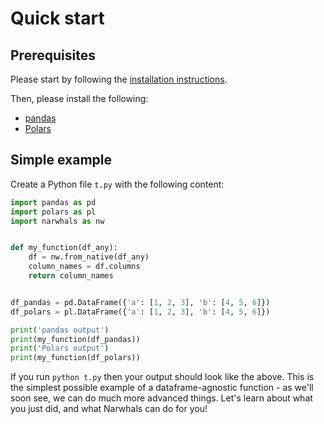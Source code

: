 # Quick start

## Prerequisites

Please start by following the [installation instructions](installation.md).

Then, please install the following:

- [pandas](https://pandas.pydata.org/docs/getting_started/install.html)
- [Polars](https://pola-rs.github.io/polars/user-guide/installation/)

## Simple example

Create a Python file `t.py` with the following content:

```python exec="1" source="above" session="quickstart" result="python"
import pandas as pd
import polars as pl
import narwhals as nw


def my_function(df_any):
    df = nw.from_native(df_any)
    column_names = df.columns
    return column_names


df_pandas = pd.DataFrame({'a': [1, 2, 3], 'b': [4, 5, 6]})
df_polars = pl.DataFrame({'a': [1, 2, 3], 'b': [4, 5, 6]})

print('pandas output')
print(my_function(df_pandas))
print('Polars output')
print(my_function(df_polars))
```

If you run `python t.py` then your output should look like the above. This is the simplest possible example of a dataframe-agnostic
function - as we'll soon see, we can do much more advanced things.
Let's learn about what you just did, and what Narwhals can do for you!
